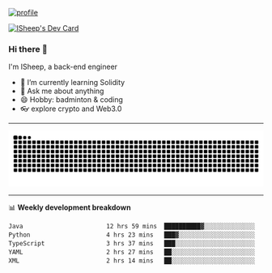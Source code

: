 [![profile](https://user-images.githubusercontent.com/54968314/208005045-e4b42f3b-833d-4242-bfcc-e764865553a2.svg)](https://www.calligrapher.ai/)

<a href="https://app.daily.dev/linziyang1106"><img src="https://api.daily.dev/devcards/v2/i4Spwx5Skx5FpTqWcwoit.png?r=kgx&type=wide" width="652" alt="ISheep's Dev Card"/></a>

### Hi there 🐏

I'm ISheep, a back-end engineer

- 🔭 I’m currently learning Solidity
- 💬 Ask me about anything
- 😄 Hobby: badminton & coding
- 👓 explore crypto and Web3.0

-------

![](https://raw.githubusercontent.com/ISheepp/ISheepp/output/github-contribution-grid-snake.svg)

-------

📊 **Weekly development breakdown**
<!--START_SECTION:waka-->

```txt
Java                       12 hrs 59 mins  ██████████▓░░░░░░░░░░░░░░   42.50 %
Python                     4 hrs 23 mins   ███▓░░░░░░░░░░░░░░░░░░░░░   14.39 %
TypeScript                 3 hrs 37 mins   ███░░░░░░░░░░░░░░░░░░░░░░   11.87 %
YAML                       2 hrs 27 mins   ██░░░░░░░░░░░░░░░░░░░░░░░   08.07 %
XML                        2 hrs 14 mins   ██░░░░░░░░░░░░░░░░░░░░░░░   07.36 %
```

<!--END_SECTION:waka-->
